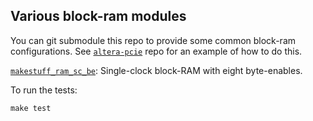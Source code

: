 ## Various block-ram modules
You can git submodule this repo to provide some common block-ram configurations. See [`altera-pcie`](https://github.com/makestuff/altera-pcie) repo for an example of how to do this.

[`makestuff_ram_sc_be`](ram_sc_be.sv): Single-clock block-RAM with eight byte-enables.

To run the tests:

    make test
